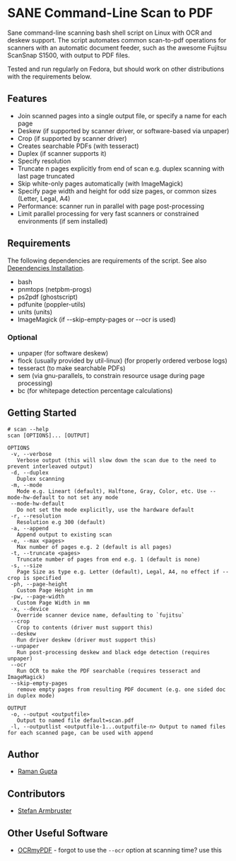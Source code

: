 # SANE Command-Line Scan to PDF

Sane command-line scanning bash shell script on Linux with OCR and deskew support. The script automates
common scan-to-pdf operations for scanners with an automatic document feeder, such as the awesome Fujitsu
ScanSnap S1500, with output to PDF files.

Tested and run regularly on Fedora, but should work on other distributions with the requirements below.

## Features

* Join scanned pages into a single output file, or specify a name for each page
* Deskew (if supported by scanner driver, or software-based via unpaper)
* Crop (if supported by scanner driver)
* Creates searchable PDFs (with tesseract)
* Duplex (if scanner supports it)
* Specify resolution
* Truncate n pages explicitly from end of scan e.g. duplex scanning with last page truncated
* Skip white-only pages automatically (with ImageMagick)
* Specify page width and height for odd size pages, or common sizes (Letter, Legal, A4)
* Performance: scanner run in parallel with page post-processing
* Limit parallel processing for very fast scanners or constrained environments (if sem installed)

## Requirements

The following dependencies are requirements of the script. See also [Dependencies
Installation](https://github.com/rocketraman/sane-scan-pdf/wiki/Dependencies-Installation).

* bash
* pnmtops (netpbm-progs)
* ps2pdf (ghostscript)
* pdfunite (poppler-utils)
* units (units)
* ImageMagick (if --skip-empty-pages or --ocr is used)

### Optional

* unpaper (for software deskew)
* flock (usually provided by util-linux) (for properly ordered verbose logs)
* tesseract (to make searchable PDFs)
* sem (via gnu-parallels, to constrain resource usage during page processing)
* bc (for whitepage detection percentage calculations)

## Getting Started

```
# scan --help
scan [OPTIONS]... [OUTPUT]

OPTIONS
 -v, --verbose
   Verbose output (this will slow down the scan due to the need to prevent interleaved output)
 -d, --duplex
   Duplex scanning
 -m, --mode
   Mode e.g. Lineart (default), Halftone, Gray, Color, etc. Use --mode-hw-default to not set any mode
 --mode-hw-default
   Do not set the mode explicitly, use the hardware default
 -r, --resolution
   Resolution e.g 300 (default)
 -a, --append
   Append output to existing scan
 -e, --max <pages>
   Max number of pages e.g. 2 (default is all pages)
 -t, --truncate <pages>
   Truncate number of pages from end e.g. 1 (default is none)
 -s, --size
   Page Size as type e.g. Letter (default), Legal, A4, no effect if --crop is specified
 -ph, --page-height
   Custom Page Height in mm
 -pw, --page-width
   Custom Page Width in mm
 -x, --device
   Override scanner device name, defaulting to `fujitsu`
 --crop
   Crop to contents (driver must support this)
 --deskew
   Run driver deskew (driver must support this)
 --unpaper
   Run post-processing deskew and black edge detection (requires unpaper)
 --ocr
   Run OCR to make the PDF searchable (requires tesseract and ImageMagick)
 --skip-empty-pages
   remove empty pages from resulting PDF document (e.g. one sided doc in duplex mode)

OUTPUT
 -o, --output <outputfile>
   Output to named file default=scan.pdf
 -l, --outputlist <outputfile-1...outputfile-n> Output to named files for each scanned page, can be used with append
```

## Author

* [Raman Gupta](https://github.com/rocketraman/)

## Contributors

* [Stefan Armbruster](https://github.com/sarmbruster/)

## Other Useful Software

* [OCRmyPDF](https://github.com/jbarlow83/OCRmyPDF) - forgot to use the `--ocr` option at scanning time? use this

